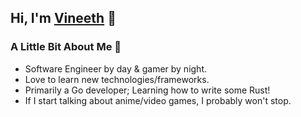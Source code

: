 ## Hi, I'm [Vineeth][website] 👋

### A Little Bit About Me 📎
- Software Engineer by day & gamer by night.
- Love to learn new technologies/frameworks.
- Primarily a Go developer; Learning how to write some Rust!
- If I start talking about anime/video games, I probably won't stop.

[website]: https://www.linkedin.com/in/vinitlaks/
